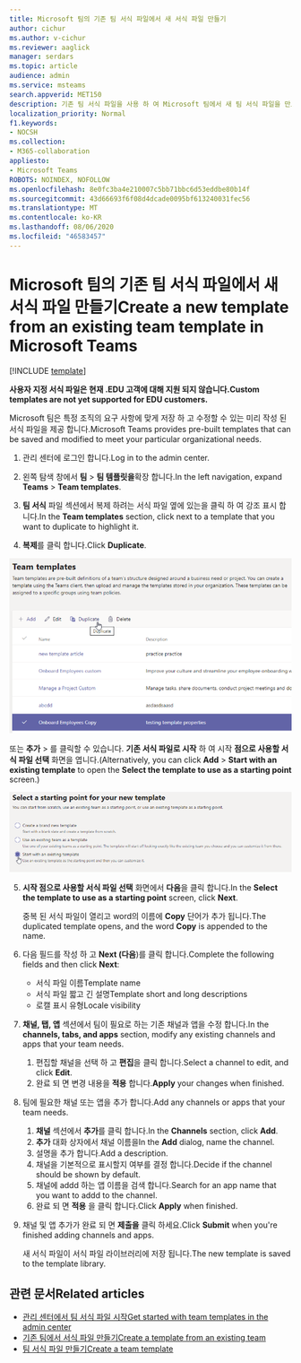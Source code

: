 ```yaml
---
title: Microsoft 팀의 기존 팀 서식 파일에서 새 서식 파일 만들기
author: cichur
ms.author: v-cichur
ms.reviewer: aaglick
manager: serdars
ms.topic: article
audience: admin
ms.service: msteams
search.appverid: MET150
description: 기존 팀 서식 파일을 사용 하 여 Microsoft 팀에서 새 팀 서식 파일을 만드는 방법에 대해 알아봅니다.
localization_priority: Normal
f1.keywords:
- NOCSH
ms.collection:
- M365-collaboration
appliesto:
- Microsoft Teams
ROBOTS: NOINDEX, NOFOLLOW
ms.openlocfilehash: 8e0fc3ba4e210007c5bb71bbc6d53eddbe80b14f
ms.sourcegitcommit: 43d66693f6f08d4dcade0095bf613240031fec56
ms.translationtype: MT
ms.contentlocale: ko-KR
ms.lasthandoff: 08/06/2020
ms.locfileid: "46583457"
---
```

# <a name="create-a-new-template-from-an-existing-team-template-in-microsoft-teams"></a><span data-ttu-id="4a141-103">Microsoft 팀의 기존 팀 서식 파일에서 새 서식 파일 만들기</span><span class="sxs-lookup"><span data-stu-id="4a141-103">Create a new template from an existing team template in Microsoft Teams</span></span>

[!INCLUDE [template](includes/preview-feature.md)]

<span data-ttu-id="4a141-104">**사용자 지정 서식 파일은 현재 .EDU 고객에 대해 지원 되지 않습니다.**</span><span class="sxs-lookup"><span data-stu-id="4a141-104">**Custom templates are not yet supported for EDU customers.**</span></span>

<span data-ttu-id="4a141-105">Microsoft 팀은 특정 조직의 요구 사항에 맞게 저장 하 고 수정할 수 있는 미리 작성 된 서식 파일을 제공 합니다.</span><span class="sxs-lookup"><span data-stu-id="4a141-105">Microsoft Teams provides pre-built templates that can be saved and modified to meet your particular organizational needs.</span></span>

1. <span data-ttu-id="4a141-106">관리 센터에 로그인 합니다.</span><span class="sxs-lookup"><span data-stu-id="4a141-106">Log in to the admin center.</span></span>

2. <span data-ttu-id="4a141-107">왼쪽 탐색 창에서 **팀**  >  **팀 템플릿을**확장 합니다.</span><span class="sxs-lookup"><span data-stu-id="4a141-107">In the left navigation, expand **Teams** > **Team templates**.</span></span>

3. <span data-ttu-id="4a141-108">**팀 서식** 파일 섹션에서 복제 하려는 서식 파일 옆에 있는을 클릭 하 여 강조 표시 합니다.</span><span class="sxs-lookup"><span data-stu-id="4a141-108">In the **Team templates** section, click next to a template that you want to duplicate to highlight it.</span></span>

4. <span data-ttu-id="4a141-109">**복제**를 클릭 합니다.</span><span class="sxs-lookup"><span data-stu-id="4a141-109">Click **Duplicate**.</span></span>

![추가가 강조 표시 된 팀 서식 파일 대화 상자 이미지입니다.](media/template-duplicate.png)

<span data-ttu-id="4a141-111">또는 **추가**  >  를 클릭할 수 있습니다. **기존 서식 파일로 시작** 하 여 시작 **점으로 사용할 서식 파일 선택** 화면을 엽니다.</span><span class="sxs-lookup"><span data-stu-id="4a141-111">(Alternatively, you can click **Add** > **Start with an existing template** to open the **Select the template to use as a starting point** screen.)</span></span>

![기존 서식 파일이 강조 표시 된 상태로 시작 하는 팀 서식 파일 시작 화면 이미지](media/template-start-existing-template.png)

5. <span data-ttu-id="4a141-113">**시작 점으로 사용할 서식 파일 선택** 화면에서 **다음**을 클릭 합니다.</span><span class="sxs-lookup"><span data-stu-id="4a141-113">In the **Select the template to use as a starting point** screen, click **Next**.</span></span>

    <span data-ttu-id="4a141-114">중복 된 서식 파일이 열리고 word의 이름에 **Copy** 단어가 추가 됩니다.</span><span class="sxs-lookup"><span data-stu-id="4a141-114">The duplicated template opens, and the word **Copy** is appended to the name.</span></span>

6. <span data-ttu-id="4a141-115">다음 필드를 작성 하 고 **Next (다음**)를 클릭 합니다.</span><span class="sxs-lookup"><span data-stu-id="4a141-115">Complete the following fields and then click **Next**:</span></span>
    - <span data-ttu-id="4a141-116">서식 파일 이름</span><span class="sxs-lookup"><span data-stu-id="4a141-116">Template name</span></span>
    - <span data-ttu-id="4a141-117">서식 파일 짧고 긴 설명</span><span class="sxs-lookup"><span data-stu-id="4a141-117">Template short and long descriptions</span></span>
    - <span data-ttu-id="4a141-118">로캘 표시 유형</span><span class="sxs-lookup"><span data-stu-id="4a141-118">Locale visibility</span></span>  

7. <span data-ttu-id="4a141-119">**채널, 탭, 앱** 섹션에서 팀이 필요로 하는 기존 채널과 앱을 수정 합니다.</span><span class="sxs-lookup"><span data-stu-id="4a141-119">In the **channels, tabs, and apps** section, modify any existing channels and apps that your team needs.</span></span>

    1. <span data-ttu-id="4a141-120">편집할 채널을 선택 하 고 **편집**을 클릭 합니다.</span><span class="sxs-lookup"><span data-stu-id="4a141-120">Select a channel to edit, and click **Edit**.</span></span>
    2. <span data-ttu-id="4a141-121">완료 되 면 변경 내용을 **적용** 합니다.</span><span class="sxs-lookup"><span data-stu-id="4a141-121">**Apply** your changes when finished.</span></span>

8. <span data-ttu-id="4a141-122">팀에 필요한 채널 또는 앱을 추가 합니다.</span><span class="sxs-lookup"><span data-stu-id="4a141-122">Add any channels or apps that your team needs.</span></span>

    1. <span data-ttu-id="4a141-123">**채널** 섹션에서 **추가**를 클릭 합니다.</span><span class="sxs-lookup"><span data-stu-id="4a141-123">In the **Channels** section, click **Add**.</span></span>
    2. <span data-ttu-id="4a141-124">**추가** 대화 상자에서 채널 이름을</span><span class="sxs-lookup"><span data-stu-id="4a141-124">In the **Add** dialog, name the channel.</span></span>
    3. <span data-ttu-id="4a141-125">설명을 추가 합니다.</span><span class="sxs-lookup"><span data-stu-id="4a141-125">Add a description.</span></span>
    4. <span data-ttu-id="4a141-126">채널을 기본적으로 표시할지 여부를 결정 합니다.</span><span class="sxs-lookup"><span data-stu-id="4a141-126">Decide if the channel should be shown by default.</span></span>
    5. <span data-ttu-id="4a141-127">채널에 addd 하는 앱 이름을 검색 합니다.</span><span class="sxs-lookup"><span data-stu-id="4a141-127">Search for an app name that you want to addd to the channel.</span></span>
    6. <span data-ttu-id="4a141-128">완료 되 면 **적용** 을 클릭 합니다.</span><span class="sxs-lookup"><span data-stu-id="4a141-128">Click **Apply** when finished.</span></span>

7. <span data-ttu-id="4a141-129">채널 및 앱 추가가 완료 되 면 **제출을** 클릭 하세요.</span><span class="sxs-lookup"><span data-stu-id="4a141-129">Click **Submit** when you're finished adding channels and apps.</span></span>

    <span data-ttu-id="4a141-130">새 서식 파일이 서식 파일 라이브러리에 저장 됩니다.</span><span class="sxs-lookup"><span data-stu-id="4a141-130">The new template is saved to the template library.</span></span>

## <a name="related-articles"></a><span data-ttu-id="4a141-131">관련 문서</span><span class="sxs-lookup"><span data-stu-id="4a141-131">Related articles</span></span>

- [<span data-ttu-id="4a141-132">관리 센터에서 팀 서식 파일 시작</span><span class="sxs-lookup"><span data-stu-id="4a141-132">Get started with team templates in the admin center</span></span>](get-started-with-teams-templates-in-the-admin-console.md)
- [<span data-ttu-id="4a141-133">기존 팀에서 서식 파일 만들기</span><span class="sxs-lookup"><span data-stu-id="4a141-133">Create a template from an existing team</span></span>](create-template-from-existing-team.md)
- [<span data-ttu-id="4a141-134">팀 서식 파일 만들기</span><span class="sxs-lookup"><span data-stu-id="4a141-134">Create a team template</span></span>](create-a-team-template.md)